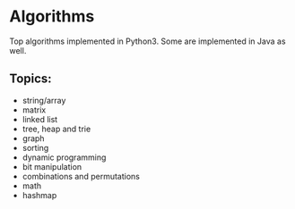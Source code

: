 # Algorithms

Top algorithms implemented in Python3.
Some are implemented in Java as well.

## Topics:

- string/array
- matrix
- linked list
- tree, heap and trie 
- graph
- sorting
- dynamic programming
- bit manipulation
- combinations and permutations
- math
- hashmap


